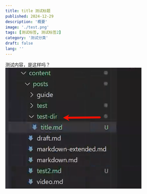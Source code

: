 ```yaml
---
title: title 测试标题
published: 2024-12-29
description: '概要'
image: './test.png'
tags: [测试标签, 测试标签2]
category: '测试分类'
draft: false 
lang: ''
---
```

 

测试内容，是这样吗？ 
![img](./test.png "鼠标悬浮提示")